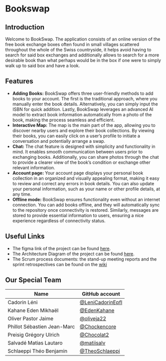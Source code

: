 # Bookswap

## Introduction
Welcome to BookSwap. The application consists of an online version of the free book exchange boxes often found in small villages scattered throughout the whole of the Swiss countryside, it helps avoid having to search for said box exchanges and additionally allows to search for a more desirable book than what perhaps would be in the box if one were to simply walk up to said box and have a look.

## Features
- **Adding Books:**  BookSwap offers three user-friendly methods to add books to your account. The first is the traditional approach, where you manually enter the book details. Alternatively, you can simply input the ISBN for quick addition. Lastly, BookSwap leverages an advanced AI model to extract book information automatically from a photo of the book, making the process seamless and efficient.
- **Interactive Map:** The map is the main part of the app, allowing you to discover nearby users and explore their book collections. By viewing their books, you can easily click on a user’s profile to initiate a conversation and potentially arrange a swap.
- **Chat:** The chat feature is designed with simplicity and functionality in mind. It enables smooth communication between users prior to exchanging books. Additionally, you can share photos through the chat to provide a clearer view of the book’s condition or exchange other relevant information.
- **Account page:** Your account page displays your personal book collection in an organized and visually appealing format, making it easy to review and correct any errors in book details. You can also update your personal information, such as your name or other profile details, at any time.
- **Offline mode:** BookSwap ensures functionality even without an internet connection. You can add books offline, and they will automatically sync to the repository once connectivity is restored. Similarly, messages are stored to provide essential information to users, ensuring a nice experience regardless of connectivity status.  

## Useful Links
- The figma link of the project can be found  [here](https://www.figma.com/design/uyHS0PV5RBnmToK2JuTb4h/Untitled?node-id=0-1&m=dev&t=VdHNM8v7U5bhvsW7-1).
- The Architecture Diagram of the project can be found [here](https://lucid.app/lucidchart/a07f4bb7-a054-40e9-95be-d4cbb0485822/edit?viewport_loc=-1324%2C33%2C6059%2C2938%2C0_0&invitationId=inv_d502a57d-8d89-4e37-9a4f-f06ec2cf1941).
- The Scrum process documents: the stand-up meeting reports and the sprint retrospectives can be found on the [wiki](https://github.com/BookswapEPFL/Bookswap/wiki)

## Our Special Team
| Name                        | GitHub account                                         |
|-----------------------------|--------------------------------------------------------|
| Cadorin Léni                | [@LeniCadorinEpfl](https://github.com/LeniCadorinEpfl) |
| Kahane Eden Mikhaël         | [@EdenKahane](https://github.com/EdenKahane)           |
| Oliver Pastor Jaime         | [@oliveja22](https://github.com/oliveja22)             |
| Phillot Sébastien Jean-Marc | [@Chockencore](https://github.com/Chockencore)         |
| Preisig Grégory Ulrich      | [@Chocolat2](https://github.com/Chocolat2)             |
| Salvadé Matias Lautaro      | [@matiisalv](https://github.com/matiisalv)             |
| Schlaeppi Théo Benjamin     | [@TheoSchlaeppi](https://github.com/TheoSchlaeppi)     |
